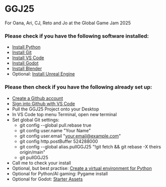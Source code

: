 # GGJ25 
For Oana, Ari, CJ, Reto and Jo at the Global Game Jam 2025

### Please check if you have the following software installed:

- [Install Python](https://www.python.org/downloads/)
- [Install Git](https://git-scm.com/downloads)
- [Install VS Code](https://code.visualstudio.com/download)
- [Install Godot](https://godotengine.org/download/)
- [Install Blender](https://www.blender.org/download/)
- Optional: [Install Unreal Engine](https://www.unrealengine.com/en-US/download)

### Please then check if you have the following already set up:

- [Create a Github account](https://github.com/join)
- [Sign into Github with VS Code](https://code.visualstudio.com/docs/sourcecontrol/github)
- Pull the GGJ25 Project onto your Desktop
- In VS Code top menu Terminal, open new terminal
- Set global Git settings:
    - git config --global pull.rebase true
    - git config user.name "Your Name"
    - git config user.email "your.email@example.com"
    - git config http.postBuffer 524288000
    - git config --global alias.pullGGJ25 "!git fetch && git rebase -X theirs origin/main"
    - git pullGGJ25
- Call me to check your install
- Optional, but best practise: [Create a virtual environment for Python](https://packaging.python.org/en/latest/guides/installing-using-pip-and-virtual-environments/)
- Optional for Python/AI gaming: Pygame install
- Optional for Godot: [Starter Assets](https://godotengine.org/asset-library/asset)


